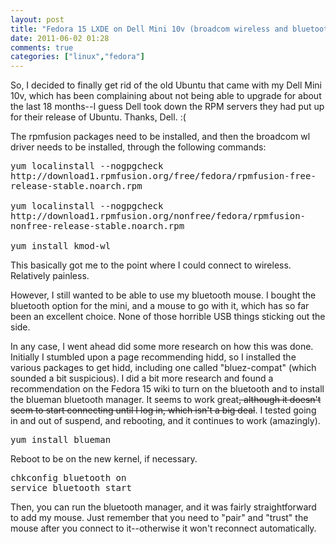```yaml
---
layout: post
title: "Fedora 15 LXDE on Dell Mini 10v (broadcom wireless and bluetooth support)"
date: 2011-06-02 01:28
comments: true
categories: ["linux","fedora"]
---
```

So, I decided to finally get rid of the old Ubuntu that came with my Dell Mini 10v,
 which has been complaining about not being able to upgrade for about the last 18 months--I guess Dell took down the RPM servers they had put up for their release of Ubuntu.
Thanks, Dell. :(
<!--more-->
The rpmfusion packages need to be installed, and then the broadcom wl driver needs to be installed, through the following commands:
<pre style="white-space: pre-wrap; word-wrap: break-word;">yum localinstall --nogpgcheck http://download1.rpmfusion.org/free/fedora/rpmfusion-free-release-stable.noarch.rpm

yum localinstall --nogpgcheck http://download1.rpmfusion.org/nonfree/fedora/rpmfusion-nonfree-release-stable.noarch.rpm

yum install kmod-wl</pre>
This basically got me to the point where I could connect to wireless. Relatively painless.

However, I still wanted to be able to use my bluetooth mouse. I bought the bluetooth option for the mini, and a mouse to go with it, which has so far been an excellent choice. None of those horrible USB things sticking out the side.

In any case, I went ahead did some more research on how this was done. Initially I stumbled upon a page recommending hidd, so I installed the various packages to get hidd, including one called "bluez-compat" (which sounded a bit suspicious). I did a bit more research and found a recommendation on the Fedora 15 wiki to turn on the bluetooth and to install the blueman bluetooth manager. It seems to work great<del datetime="2011-07-07T01:26:24+00:00">, although it doesn't seem to start connecting until I log in, which isn't a big deal</del>. I tested going in and out of suspend, and rebooting, and it continues to work (amazingly).
<pre>yum install blueman</pre>
Reboot to be on the new kernel, if necessary.
<pre>chkconfig bluetooth on
service bluetooth start</pre>
Then, you can run the bluetooth manager, and it was fairly straightforward to add my mouse. Just remember that you need to "pair" and "trust" the mouse after you connect to it--otherwise it won't reconnect automatically.
